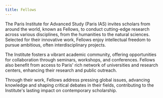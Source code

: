 ```yaml
---
title: Fellows
---
```

The Paris Institute for Advanced Study (Paris IAS) invites scholars from around the world, known as Fellows, to conduct cutting-edge research across various disciplines, from the humanities to the natural sciences. Selected for their innovative work, Fellows enjoy intellectual freedom to pursue ambitious, often interdisciplinary projects. 

The Institute fosters a vibrant academic community, offering opportunities for collaboration through seminars, workshops, and conferences. Fellows also benefit from access to Paris' rich network of universities and research centers, enhancing their research and public outreach. 

Through their work, Fellows address pressing global issues, advancing knowledge and shaping critical debates in their fields, contributing to the Institute's lasting impact on contemporary scholarship.
